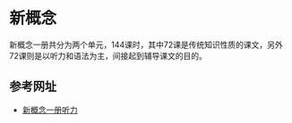 # 新概念

新概念一册共分为两个单元，144课时，其中72课是传统知识性质的课文，另外72课则是以听力和语法为主，间接起到辅导课文的目的。

## 参考网址
* [新概念一册听力](https://www.tingclass.net/list-5016-1.html)


